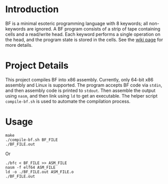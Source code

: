 # Introduction

BF is a minimal esoteric programming language with 8 keywords; all non-keywords are ignored.
A BF program consists of a strip of tape containing cells and a read/write head.
Each keyword performs a single operation on the head, and the program state is stored in the cells.
See the [wiki page](https://esolangs.org/wiki/Brainfuck) for more details.

# Project Details

This project compiles BF into x86 assembly.
Currently, only 64-bit x86 assembly and Linux is supported.
The program accepts BF code via `stdin`, and then assembly code is printed to `stdout`.
Then assemble the output using `nasm`, and then link using `ld` to get an executable.
The helper script `compile-bf.sh` is used to automate the compilation process.

# Usage

```
make
./compile-bf.sh BF_FILE
./BF_FILE.out
```

Or

```
./bfc < BF_FILE >> ASM_FILE
nasm -f elf64 ASM_FILE
ld -o ./BF_FILE.out ASM_FILE.o
./BF_FILE.out
```

